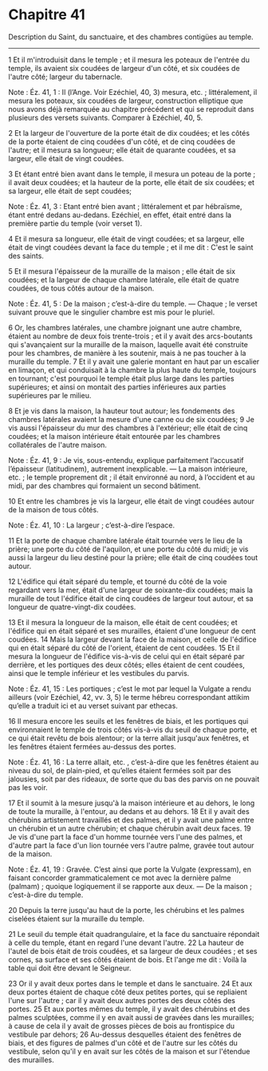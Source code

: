 # Chapitre 41

Description du Saint, du sanctuaire, et des chambres contigües au temple.

***

1 Et il m'introduisit dans le temple ; et il mesura les poteaux de l'entrée du temple, ils avaient six coudées de largeur d'un côté, et six coudées de l'autre côté; largeur du tabernacle.

<span class="bible-note">Note : </span> Éz. 41, 1 : Il (l’Ange. Voir Ezéchiel, 40, 3) mesura, etc. ; littéralement, il mesura les poteaux, six coudées de largeur, construction elliptique que nous avons déjà remarquée au chapitre précédent et qui se reproduit dans plusieurs des versets suivants. Comparer à Ezéchiel, 40, 5.

2 Et la largeur de l'ouverture de la porte était de dix coudées; et les côtés de la porte étaient de cinq coudées d'un côté, et de cinq coudées de l'autre; et il mesura sa longueur; elle était de quarante coudées, et sa largeur, elle était de vingt coudées.


3 Et étant entré bien avant dans le temple, il mesura un poteau de la porte ; il avait deux coudées; et la hauteur de la porte, elle était de six coudées; et sa largeur, elle était de sept coudées;

<span class="bible-note">Note : </span> Éz. 41, 3 : Etant entré bien avant ; littéralement et par hébraïsme, étant entré dedans au-dedans. Ezéchiel, en effet, était entré dans la première partie du temple (voir verset 1).

4 Et il mesura sa longueur, elle était de vingt coudées; et sa largeur, elle était de vingt coudées devant la face du temple ; et il me dit : C'est le saint des saints.


5 Et il mesura l'épaisseur de la muraille de la maison ; elle était de six coudées; et la largeur de chaque chambre latérale, elle était de quatre coudées, de tous côtés autour de la maison.

<span class="bible-note">Note : </span> Éz. 41, 5 : De la maison ; c’est-à-dire du temple. ― Chaque ; le verset suivant prouve que le singulier chambre est mis pour le pluriel.

6 Or, les chambres latérales, une chambre joignant une autre chambre, étaient au nombre de deux fois trente-trois ; et il y avait des arcs-boutants qui s'avançaient sur la muraille de la maison, laquelle avait été construite pour les chambres, de manière à les soutenir, mais à ne pas toucher à la muraille du temple. 7 Et il y avait une galerie montant en haut par un escalier en limaçon, et qui conduisait à la chambre la plus haute du temple, toujours en tournant; c'est pourquoi le temple était plus large dans les parties supérieures; et ainsi on montait des parties inférieures aux parties supérieures par le milieu.


8 Et je vis dans la maison, la hauteur tout autour; les fondements des chambres latérales avaient la mesure d'une canne ou de six coudées; 9 Je vis aussi l'épaisseur du mur des chambres à l'extérieur; elle était de cinq coudées; et la maison intérieure était entourée par les chambres collatérales de l'autre maison.

<span class="bible-note">Note : </span> Éz. 41, 9 : Je vis, sous-entendu, explique parfaitement l’accusatif l’épaisseur (latitudinem), autrement inexplicable. ― La maison intérieure, etc. ; le temple proprement dit ; il était environné au nord, à l’occident et au midi, par des chambres qui formaient un second bâtiment.

10 Et entre les chambres je vis la largeur, elle était de vingt coudées autour de la maison de tous côtés.

<span class="bible-note">Note : </span> Éz. 41, 10 : La largeur ; c’est-à-dire l’espace.

11 Et la porte de chaque chambre latérale était tournée vers le lieu de la prière; une porte du côté de l'aquilon, et une porte du côté du midi; je vis aussi la largeur du lieu destiné pour la prière; elle était de cinq coudées tout autour.


12 L'édifice qui était séparé du temple, et tourné du côté de la voie regardant vers la mer, était d'une largeur de soixante-dix coudées; mais la muraille de tout l'édifice était de cinq coudées de largeur tout autour, et sa longueur de quatre-vingt-dix coudées.


13 Et il mesura la longueur de la maison, elle était de cent coudées; et l'édifice qui en était séparé et ses murailles, étaient d'une longueur de cent coudées. 14 Mais la largeur devant la face de la maison, et celle de l'édifice qui en était séparé du côté de l'orient, étaient de cent coudées. 15 Et il mesura la longueur de l'édifice vis-à-vis de celui qui en était séparé par derrière, et les portiques des deux côtés; elles étaient de cent coudées, ainsi que le temple inférieur et les vestibules du parvis.

<span class="bible-note">Note : </span> Éz. 41, 15 : Les portiques ; c’est le mot par lequel la Vulgate a rendu ailleurs (voir Ezéchiel, 42, vv. 3, 5) le terme hébreu correspondant attikim qu’elle a traduit ici et au verset suivant par ethecas.


16 Il mesura encore les seuils et les fenêtres de biais, et les portiques qui environnaient le temple de trois côtés vis-à-vis du seuil de chaque porte, et ce qui était revêtu de bois alentour; or la terre allait jusqu'aux fenêtres, et les fenêtres étaient fermées au-dessus des portes.

<span class="bible-note">Note : </span> Éz. 41, 16 : La terre allait, etc. , c’est-à-dire que les fenêtres étaient au niveau du sol, de plain-pied, et qu’elles étaient fermées soit par des jalousies, soit par des rideaux, de sorte que du bas des parvis on ne pouvait pas les voir.

17 Et il soumit à la mesure jusqu'à la maison intérieure et au dehors, le long de toute la muraille, à l'entour, au dedans et au dehors. 18 Et il y avait des chérubins artistement travaillés et des palmes, et il y avait une palme entre un chérubin et un autre chérubin; et chaque chérubin avait deux faces. 19 Je vis d'une part la face d'un homme tournée vers l'une des palmes, et d'autre part la face d'un lion tournée vers l'autre palme, gravée tout autour de la maison.

<span class="bible-note">Note : </span> Éz. 41, 19 : Gravée. C’est ainsi que porte la Vulgate (expressam), en faisant concorder grammaticalement ce mot avec la dernière palme (palmam) ; quoique logiquement il se rapporte aux deux. ― De la maison ; c’est-à-dire du temple.

20 Depuis la terre jusqu'au haut de la porte, les chérubins et les palmes ciselées étaient sur la muraille du temple.


21 Le seuil du temple était quadrangulaire, et la face du sanctuaire répondait à celle du temple, étant en regard l'une devant l'autre. 22 La hauteur de l'autel de bois était de trois coudées, et sa largeur de deux coudées ; et ses cornes, sa surface et ses côtés étaient de bois. Et l'ange me dit : Voilà la table qui doit être devant le Seigneur.


23 Or il y avait deux portes dans le temple et dans le sanctuaire. 24 Et aux deux portes étaient de chaque côté deux petites portes, qui se repliaient l'une sur l'autre ; car il y avait deux autres portes des deux côtés des portes. 25 Et aux portes mêmes du temple, il y avait des chérubins et des palmes sculptées, comme il y en avait aussi de gravées dans les murailles; à cause de cela il y avait de grosses pièces de bois au frontispice du vestibule par dehors; 26 Au-dessus desquelles étaient des fenêtres de biais, et des figures de palmes d'un côté et de l'autre sur les côtés du vestibule, selon qu'il y en avait sur les côtés de la maison et sur l'étendue des murailles.

